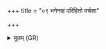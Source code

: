 +++
title = "०९ भगेनाहं परिहितो वर्चसा"

+++
<details><summary>मूलम् (GR)</summary>

भगेनाहं परिहितो  
वर्चसा द्रविणेन च ।  
यथा चराणि सर्वदा  
रोचमानं विभावसु ॥
</details>
